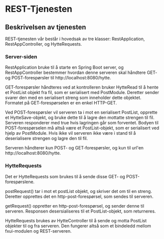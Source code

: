 
# REST-Tjenesten

## Beskrivelsen av tjenesten

REST-tjenesten vår består i hovedsak av tre klasser: RestApplication, RestAppController, og HytteRequests. 

### Server-siden
RestApplication bruke til å starte en Spring Boot server, og RestAppController bestemmer hvordan denne serveren skal håndtere GET- og POST-forespørsler til http://localhost:8080/hytte.

GET-forespørsler håndteres ved at kontrolleren bruker HytteRead til å hente et PostList objekt fra fil, som er serialisert med PostModule. 
Deretter sender svarer den med en serialisert streng som inneholder dette objektet.
Formatet på GET-forespørselen er en enkel HTTP-GET.

Ved POST-forespørsler vil serveren ta i mot en serialisert PostList, opprette et HytteSave-objekt, og bruke dette til å lagre den mottatte strengen til fil.
Serveren responderer med true hvis lagringen går som forventet.
Bodyen til POST-forespørselen må altså være et PostList-objekt, som er serialisert ved hjelp av PostModule. Hvis ikke vil serveren ikke være i stand til å deserialisere strengen og lagre den til fil.


Serveren håndterer kun POST- og GET-forespørsler, og kun til url'en http://localhost:8080/hytte. 

### HytteRequests
Det er HytteRequests som brukes til å sende disse GET- og POST-forespørslene. 

postRequest() tar i mot et postList objekt, og skriver det om til en streng. Deretter opprettes det en http-post-forespørsel, som sendes til serveren. 

getRequest() oppretter en http-post-forespørsel, og sender denne til serveren. Responsen desersialiseres til et PostList-objekt, som returneres.

HytteRequests brukes av HytteController til å sende og motta PostList objekter til og fra serveren. Den fungerer altså som et bindeledd mellom fxui-modulen og REST-serveren.